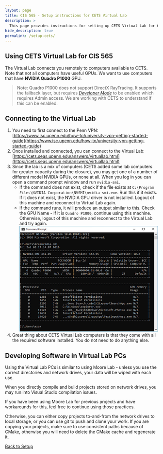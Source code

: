 ```yaml
---
layout: page
title: CIS 565 - Setup instructions for CETS Virtual Lab
description: >
  This page provides instructions for setting up CETS Virtual Lab for CIS 565
hide_description: true
permalink: /setup-cets/
---
```


## Using CETS Virtual Lab for CIS 565

The Virtual Lab connects you remotely to computers available to CETS. Note that not all computers have useful GPUs. We want to use computers that have **NVIDIA Quadro P1000** GPU.

> Note: Quadro P1000 does not support DirectX RayTracing. It supports the fallback layer, but requires [_Developer Mode_](https://www.howtogeek.com/292914/what-is-developer-mode-in-windows-10/) to be enabled which requires Admin access. We are working with CETS to understand if this can be enabled.

## Connecting to the Virtual Lab

1. You need to first connect to the Penn VPN: [https://www.isc.upenn.edu/how-to/university-vpn-getting-started-guide](https://www.isc.upenn.edu/how-to/university-vpn-getting-started-guide)
2. Once installed and connected, you can connect to the Virtual Lab:
[https://cets.seas.upenn.edu/answers/virtuallab.html](https://cets.seas.upenn.edu/answers/virtuallab.html)
3. Since the lab is a mix of computers (CETS added some lab computers for greater capacity during the closure), you may get one of a number of different model NVIDIA GPUs, or none at all. When you log in you can open a command prompt window and run `nvidia-smi`.
    * If the command does not exist, check if the file exists at `C:\Program Files\NVIDIA Corporation\NVSMI\nvidia-smi.exe`. Run this if it exists. If it does not exist, the NVIDIA GPU driver is not installed. Logout of this machine and reconnect to Virtual Lab again.
    * If the command runs, it will produce an output similar to this. Check the GPU Name - If it is `Quadro P1000`, continue using this machine. Otherwise, logout of this machine and reconnect to the Virtual Lab and try again.
    ![nvidia-smi-quadro-p1000](/assets/images/screenshots/nvidia-smi-quadro-p1000.jpg)
4. Great thing about CETS Virtual Lab computers is that they come with all the required software installed. You do not need to do anything else.

## Developing Software in Virtual Lab PCs

Using the Virtual Lab PCs is similar to using Moore Lab - unless you use the correct directories and network drives, your data will be wiped with each use.

When you directly compile and build projects stored on network drives, you may run into Visual Studio compilation issues.

If you have been using Moore Lab for previous projects and have workarounds for this, feel free to continue using those practices.

Otherwise, you can either copy projects to-and-from the network drives to local storage, or you can use git to push and clone your work. If you are copying your projects, make sure to use consistent paths because of CMake, otherwise you will need to delete the CMake cache and regenerate it.

[Back to Setup](/setup/)